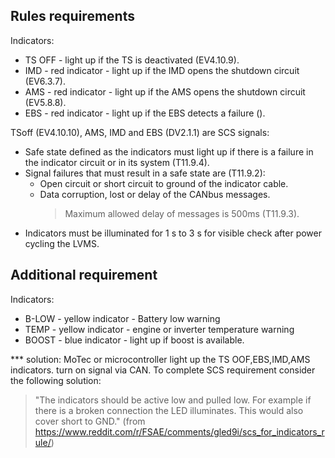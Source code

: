 ## Rules requirements
Indicators:
- TS OFF - light up if the TS is deactivated (EV4.10.9).
- IMD - red indicator - light up if the IMD opens the shutdown circuit (EV6.3.7).
- AMS - red indicator -  light up if the AMS opens the shutdown circuit (EV5.8.8).
- EBS - red indicator -  light up if the EBS detects a failure ().

TSoff (EV4.10.10), AMS, IMD and EBS (DV2.1.1) are SCS signals:
- Safe state defined as the indicators must light up if there is a failure in the indicator circuit or in its system (T11.9.4).
- Signal failures that must result in a safe state are (T11.9.2):
    - Open circuit or short circuit to ground of the indicator cable.
    - Data corruption, lost or delay of the CANbus messages. 
        > Maximum allowed delay of messages is 500ms (T11.9.3).
- Indicators must be illuminated for 1 s to 3 s for visible check after power cycling the LVMS.

## Additional requirement
Indicators:
- B-LOW - yellow indicator - Battery low warning <!-- see how to define low battery -->
- TEMP - yellow indicator - engine or inverter temperature warning <!-- see how to define temperature threshold-->
- BOOST - blue indicator - light up if boost is available.

*** solution:
MoTec or microcontroller light up the TS OOF,EBS,IMD,AMS indicators. turn on signal via CAN.
To complete SCS requirement consider the following solution:
> "The indicators should be active low and pulled low. For example if there is a broken connection the LED illuminates. This would also cover short to GND." 
(from https://www.reddit.com/r/FSAE/comments/gled9i/scs_for_indicators_rule/)